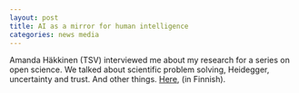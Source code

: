 ```yaml
---
layout: post
title: AI as a mirror for human intelligence
categories: news media
---
```


Amanda Häkkinen (TSV) interviewed me about my research for a series on open science. We talked about scientific problem solving, Heidegger, uncertainty and trust. And other things. <a href="https://journal.fi/tt/article/view/131066/79967" target="_blank">Here</a>, (in Finnish). 

<!--more-->
